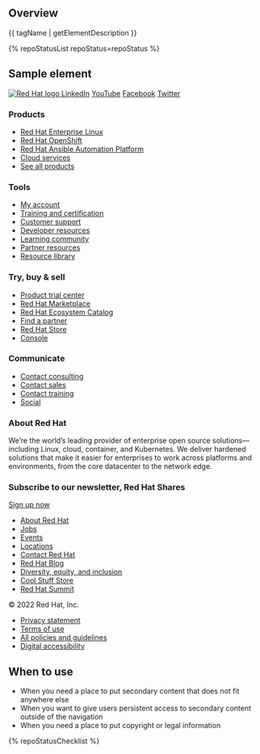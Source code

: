 ## Overview

{{ tagName | getElementDescription }}

{% repoStatusList repoStatus=repoStatus %}

## Sample element
<rh-footer data-analytics-region="page-footer">
  <a slot="logo" href="https://redhat.com/en" data-analytics-category="Footer" data-analytics-text="Logo">
    <img alt="Red Hat logo" src="https://static.redhat.com/libs/redhat/brand-assets/2/corp/logo--on-dark.svg" loading="lazy" />
  </a>
  <rh-footer-social-link slot="social-links" icon="linkedin"><a href="https://www.linkedin.com/company/red-hat" data-analytics-region="social-links-exit" data-analytics-category="Footer|social-links" data-analytics-text="LinkedIn">LinkedIn</a></rh-footer-social-link>
  <rh-footer-social-link slot="social-links" icon="youtube"><a href="https://www.youtube.com/user/RedHatVideos" data-analytics-region="social-links-exit" data-analytics-category="Footer|social-links" data-analytics-text="YouTube">YouTube</a></rh-footer-social-link>
  <rh-footer-social-link slot="social-links" icon="facebook"><a href="https://www.facebook.com/redhatinc" data-analytics-region="social-links-exit" data-analytics-category="Footer|social-links" data-analytics-text="Facebook">Facebook</a></rh-footer-social-link>
  <rh-footer-social-link slot="social-links" icon="twitter"><a href="https://twitter.com/RedHat" data-analytics-region="social-links-exit" data-analytics-category="Footer|social-links" data-analytics-text="Twitter">Twitter</a></rh-footer-social-link>
  <h3 slot="links" data-analytics-text="Products">Products</h3>
  <ul slot="links">
    <li><a href="https://redhat.com/en/technologies/linux-platforms/enterprise-linux" data-analytics-category="Footer|Products" data-analytics-text="Red Hat Enterprise Linux">Red Hat Enterprise Linux</a></li>
    <li><a href="https://redhat.com/en/technologies/cloud-computing/openshift" data-analytics-category="Footer|Products" data-analytics-text="Red Hat OpenShift">Red Hat OpenShift</a></li>
    <li><a href="https://redhat.com/en/technologies/management/ansible" data-analytics-category="Footer|Products" data-analytics-text="Red Hat Ansible Automation Platform">Red Hat Ansible Automation Platform</a></li>
    <li><a href="https://redhat.com/en/technologies/cloud-computing/openshift/cloud-services" data-analytics-category="Footer|Products" data-analytics-text="Cloud services">Cloud services</a></li>
    <li><a href="https://redhat.com/en/technologies/all-products" data-analytics-category="Footer|Products" data-analytics-text="See all products">See all products</a></li>
  </ul>
  <h3 slot="links" data-analytics-text="Tools">Tools</h3>
  <ul slot="links">
    <li><a href="https://sso.redhat.com" data-analytics-category="Footer|Tools" data-analytics-text="My account">My account</a></li>
    <li><a href="https://redhat.com/en/services/training-and-certification" data-analytics-category="Footer|Tools" data-analytics-text="Training and certification">Training and certification</a></li>
    <li><a href="https://access.redhat.com" data-analytics-category="Footer|Tools" data-analytics-text="Customer support">Customer support</a></li>
    <li><a href="https://developers.redhat.com/" data-analytics-category="Footer|Tools" data-analytics-text="Developer resources">Developer resources</a></li>
    <li><a href="https://learn.redhat.com/" data-analytics-category="Footer|Tools" data-analytics-text="Learning community">Learning community</a></li>
    <li><a href="https://connect.redhat.com/" data-analytics-category="Footer|Tools" data-analytics-text="Partner resources">Partner resources</a></li>
    <li><a href="https://redhat.com/en/resources" data-analytics-category="Footer|Tools" data-analytics-text="Resource library">Resource library</a></li>
  </ul>
  <h3 slot="links" data-analytics-text="Try buy sell">Try, buy & sell</h3>
  <ul slot="links">
    <li><a href="https://redhat.com/en/products/trials" data-analytics-category="Footer|Try buy sell" data-analytics-text="Product trial center">Product trial center</a></li>
    <li><a href="https://marketplace.redhat.com" data-analytics-category="Footer|Try buy sell" data-analytics-text="Red Hat Marketplace">Red Hat Marketplace</a></li>
    <li><a href="https://catalog.redhat.com/" data-analytics-category="Footer|Tools" data-analytics-text="Red Hat Ecosystem Catalog">Red Hat Ecosystem Catalog</a></li>
    <li><a href="http://redhat.force.com/finder/" data-analytics-category="Footer|Try buy sell" data-analytics-text="Find a partner">Find a partner</a></li>
    <li><a href="https://www.redhat.com/en/store" data-analytics-category="Footer|Try buy sell" data-analytics-text="Red Hat Store">Red Hat Store</a></li>
    <li><a href="https://cloud.redhat.com/" data-analytics-category="Footer|Tools" data-analytics-text="Console">Console</a></li>
  </ul>
  <h3 slot="links" data-analytics-text="Communicate">Communicate</h3>
  <ul slot="links">
    <li><a href="https://redhat.com/en/services/consulting-overview#contact-us" data-analytics-category="Footer|Communicate" data-analytics-text="Contact consulting">Contact consulting</a></li>
    <li><a href="https://redhat.com/en/contact" data-analytics-category="Footer|Communicate" data-analytics-text="Contact sales">Contact sales</a></li>
    <li><a href="https://redhat.com/en/services/training-and-certification/contact-us" data-analytics-category="Footer|Communicate" data-analytics-text="Contact training">Contact training</a></li>
    <li><a href="https://redhat.com/en/about/social" data-analytics-category="Footer|Communicate" data-analytics-text="Social">Social</a></li>
  </ul>
  <rh-footer-block slot="main-secondary">
    <h3 slot="header" data-analytics-text="About Red Hat">About Red Hat</h3>
    <p> We’re the world’s leading provider of enterprise open source solutions—including Linux, cloud, container, and Kubernetes. We deliver hardened solutions that make it easier for enterprises to work across platforms and environments, from the core datacenter to the network edge.</p>
  </rh-footer-block>
  <rh-footer-block slot="main-secondary">
    <h3 slot="header" data-analytics-text="Subscribe to our newsletter Red Hat Shares">Subscribe to our newsletter, Red Hat Shares</h3>
    <rh-cta><a href="https://www.redhat.com/en/email-preferences?newsletter=RH-Shares&intcmp=7016000000154xCAAQ" data-analytics-category="Footer|About Red Hat" data-analytics-text="Sign up now">Sign up now</a></rh-cta>
  </rh-footer-block>

  <!-- Universal Footer -->
  <rh-footer-universal slot="universal">
    <h3 slot="links-primary" data-analytics-text="Red Hat legal and privacy links" hidden>Red Hat legal and privacy links</h3>
    <ul slot="links-primary" data-analytics-region="page-footer-bottom-primary">
      <li><a href="https://redhat.com/en/about/company" data-analytics-category="Footer|Corporate" data-analytics-text="About Red Hat">About Red Hat</a></li>
      <li><a href="https://redhat.com/en/jobs" data-analytics-category="Footer|Corporate" data-analytics-text="Jobs">Jobs</a></li>
      <li><a href="https://redhat.com/en/events" data-analytics-category="Footer|Corporate" data-analytics-text="Events">Events</a></li>
      <li><a href="https://redhat.com/en/about/office-locations" data-analytics-category="Footer|Corporate" data-analytics-text="Locations">Locations</a></li>
      <li><a href="https://redhat.com/en/contact" data-analytics-category="Footer|Corporate" data-analytics-text="Contact Red Hat">Contact Red Hat</a></li>
      <li><a href="https://redhat.com/en/blog" data-analytics-category="Footer|Corporate" data-analytics-text="Red Hat Blog">Red Hat Blog</a></li>
      <li><a href="https://redhat.com/en/about/our-culture/diversity-equity-inclusion" data-analytics-category="Footer|Corporate" data-analytics-text="Diversity equity and inclusion">Diversity, equity, and inclusion</a></li>
      <li><a href="https://coolstuff.redhat.com/" data-analytics-category="Footer|Corporate" data-analytics-text="Cool Stuff Store">Cool Stuff Store</a></li>
      <li><a href="https://www.redhat.com/en/summit" data-analytics-category="Footer|Corporate" data-analytics-text="Red Hat Summit">Red Hat Summit</a></li>
    </ul>
    <rh-footer-copyright slot="links-secondary">© 2022 Red Hat, Inc.</rh-footer-copyright>
    <h3 slot="links-secondary" data-analytics-text="Red Hat legal and privacy links" hidden>Red Hat legal and privacy links</h3>
    <ul slot="links-secondary" data-analytics-region="page-footer-bottom-secondary">
      <li><a href="https://redhat.com/en/about/privacy-policy" data-analytics-category="Footer|Red Hat legal and privacy links" data-analytics-text="Privacy statement">Privacy statement</a></li>
      <li><a href="https://redhat.com/en/about/terms-use" data-analytics-category="Footer|Red Hat legal and privacy links" data-analytics-text="Terms of use">Terms of use</a></li>
      <li><a href="https://redhat.com/en/about/all-policies-guidelines" data-analytics-category="Footer|Red Hat legal and privacy links" data-analytics-text="All policies and guidelines">All policies and guidelines</a></li>
      <li><a href="https://redhat.com/en/about/digital-accessibility" data-analytics-category="Footer|Red Hat legal and privacy links" data-analytics-text="Digital accessibility" class="active">Digital accessibility</a></li>
      <!-- If your website supports trustarc include this item to add Cookie Preferences to your site. -->
      <!-- <li><span id="teconsent"> </span></li> -->
    </ul>
  </rh-footer-universal>
</rh-footer>

## When to use

  - When you need a place to put secondary content that does not fit anywhere else
  - When you want to give users persistent access to secondary content outside of the navigation
  - When you need a place to put copyright or legal information

 {% repoStatusChecklist %}
